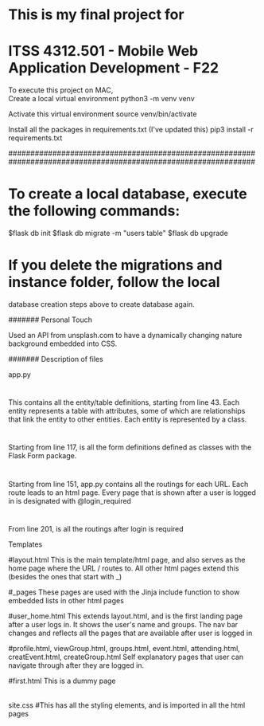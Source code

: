 # This is my final project for 
# ITSS 4312.501 - Mobile Web Application Development - F22

To execute this project on MAC,  
Create a local virtual environment
python3 -m venv venv

Activate this virtual environment
source venv/bin/activate

Install all the packages in requirements.txt (I've updated this)
pip3 install -r requirements.txt

########################################################
########################################################
# To create a local database, execute the following commands:

$flask db init
$flask db migrate -m "users table"
$flask db upgrade

# If you delete the migrations and instance folder, follow the local
database creation steps above to create database again.

#######
Personal Touch

Used an API from unsplash.com to have a dynamically changing nature 
background embedded into CSS.


#######
Description of files


app.py

#
This contains all the entity/table definitions, starting from line 43. 
Each entity represents a table with attributes, some of which are 
relationships that link the entity to other entities. Each entity is 
represented by a class.

#
Starting from line 117, is all the form definitions defined as classes
with the Flask Form package.

#
Starting from line 151, app.py contains all the routings for each URL.
Each route leads to an html page. Every page that is shown after 
a user is logged in is designated with @login_required

#
From line 201, is all the routings after login is required


Templates

#layout.html
This is the main template/html page, and also serves as the home page
where the URL / routes to. All other html pages extend this (besides
the ones that start with _)

#_pages
These pages are used with the Jinja include function to show embedded
lists in other html pages

#user_home.html
This extends layout.html, and is the first landing page after a user logs 
in. It shows the user's name and groups. The nav bar changes and reflects
all the pages that are available after user is logged in

#profile.html, viewGroup.html, groups.html, event.html, attending.html, creatEvent.html, createGroup.html
Self explanatory pages that user can navigate through after they are logged in.

#first.html
This is a dummy page 

######

site.css
#This has all the styling elements, and is imported in all the html pages


